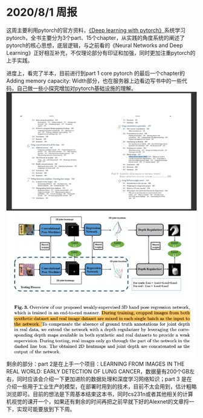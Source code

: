 #  2020/8/1 周报
  
这周主要利用pytorch的官方资料，[《Deep learning with pytorch》](https://pytorch.org/deep-learning-with-pytorch )系统学习pytorch，全书主要分为3个part、15个chapter，从实践的角度系统的阐述了pytorch的核心思想，底层逻辑，与之前看的《Neural Networks and Deep Learning》正好相互补充，不仅理论部分有印证和加强，同时更加注重pytorch的上手实践。
  
进度上，看完了半本，目前进行到part 1 core pytorch 的最后一个chapter的 Adding memory capacity: Width部分，也在服务器上边看边写书中的一些代码，自己做一些小探究增加对pytorch基础设施的理解。
![f](picture/dlwp.png )
![f](picture/1.png )
剩余的部分：part 2是在上手一个项目：LEARNING FROM IMAGES IN THE REAL WORLD: EARLY DETECTION OF LUNG CANCER，数据量有200个GB左右，同时应该会介绍一下更加进阶的数据处理和深度学习网络知识；part 3 是在介绍一些用于工业生产的模型，在部署时用到的技术，目前不太会用到，估计粗略浏览即可。目前的想法是下周基本结束这本书，同时cs231n或者其他相关的计算机视觉的课开一个，如果还有剩余的时间再把之前早就下好的Alexnet的文章捋一下，实现可能要放到下下周。
  